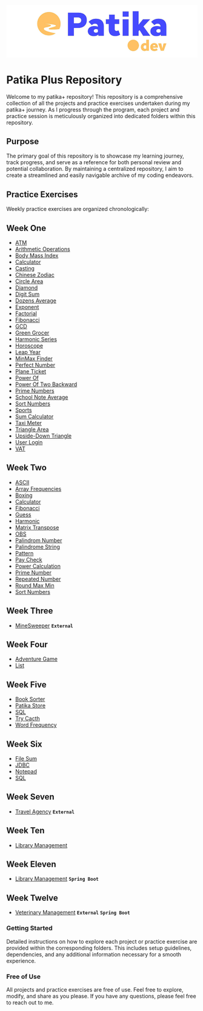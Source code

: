 ![patika.dev](/static/logo.png)

# Patika Plus Repository

Welcome to my patika+ repository! This repository is a comprehensive collection of all the projects and practice exercises undertaken during my patika+ journey. As I progress through the program, each project and practice session is meticulously organized into dedicated folders within this repository.

## Purpose

The primary goal of this repository is to showcase my learning journey, track progress, and serve as a reference for both personal review and potential collaboration. By maintaining a centralized repository, I aim to create a streamlined and easily navigable archive of my coding endeavors.

## Practice Exercises

Weekly practice exercises are organized chronologically:

## Week One
- [ATM](https://github.com/kuraykaraaslan/PatikaCohort/blob/main/WeekOneATM/src/Main.java)
- [Arithmetic Operations](https://github.com/kuraykaraaslan/PatikaCohort/blob/main/WeekOneArithmeticOperations/src/Main.java)
- [Body Mass Index](https://github.com/kuraykaraaslan/PatikaCohort/blob/main/WeekOneBodyMassIndex/src/Main.java)
- [Calculator](https://github.com/kuraykaraaslan/PatikaCohort/blob/main/WeekOneCalculator/src/Main.java)
- [Casting](https://github.com/kuraykaraaslan/PatikaCohort/blob/main/WeekOneCasting/src/Main.java)
- [Chinese Zodiac](https://github.com/kuraykaraaslan/PatikaCohort/blob/main/WeekOneChineseZodiac/src/Main.java)
- [Circle Area](https://github.com/kuraykaraaslan/PatikaCohort/blob/main/WeekOneCircleArea/src/Main.java)
- [Diamond](https://github.com/kuraykaraaslan/PatikaCohort/blob/main/WeekOneDiamond/src/Main.java)
- [Digit Sum](https://github.com/kuraykaraaslan/PatikaCohort/blob/main/WeekOneDigitSum/src/Main.java)
- [Dozens Average](https://github.com/kuraykaraaslan/PatikaCohort/blob/main/WeekOneDozensAverage/src/Main.java)
- [Exponent](https://github.com/kuraykaraaslan/PatikaCohort/blob/main/WeekOneExponent/src/Main.java)
- [Factorial](https://github.com/kuraykaraaslan/PatikaCohort/blob/main/WeekOneFactorial/src/Main.java)
- [Fibonacci](https://github.com/kuraykaraaslan/PatikaCohort/blob/main/WeekOneFibonacci/src/Main.java)
- [GCD](https://github.com/kuraykaraaslan/PatikaCohort/blob/main/WeekOneGDC/src/Main.java)
- [Green Grocer](https://github.com/kuraykaraaslan/PatikaCohort/blob/main/WeekOneGreenGrocer/src/Main.java)
- [Harmonic Series](https://github.com/kuraykaraaslan/PatikaCohort/blob/main/WeekOneHarmonicSeries/src/Main.java)
- [Horoscope](https://github.com/kuraykaraaslan/PatikaCohort/blob/main/WeekOneHoroscope/src/Main.java)
- [Leap Year](https://github.com/kuraykaraaslan/PatikaCohort/blob/main/WeekOneLeapYear/src/Main.java)
- [MinMax Finder](https://github.com/kuraykaraaslan/PatikaCohort/blob/main/WeekOneMinMaxFinder/src/Main.java)
- [Perfect Number](https://github.com/kuraykaraaslan/PatikaCohort/blob/main/WeekOnePerfectNumber/src/Main.java)
- [Plane Ticket](https://github.com/kuraykaraaslan/PatikaCohort/blob/main/WeekOnePlaneTicket/src/Main.java)
- [Power Of](https://github.com/kuraykaraaslan/PatikaCohort/blob/main/WeekOnePowerOf/src/Main.java)
- [Power Of Two Backward](https://github.com/kuraykaraaslan/PatikaCohort/blob/main/WeekOnePowerOfTwoBackward/src/Main.java)
- [Prime Numbers](https://github.com/kuraykaraaslan/PatikaCohort/blob/main/WeekOnePrimeNumbers/src/Main.java)
- [School Note Average](https://github.com/kuraykaraaslan/PatikaCohort/blob/main/WeekOneSchoolNoteAverage/src/Main.java)
- [Sort Numbers](https://github.com/kuraykaraaslan/PatikaCohort/blob/main/WeekOneSortNumbers/src/Main.java)
- [Sports](https://github.com/kuraykaraaslan/PatikaCohort/blob/main/WeekOneSports/src/Main.java)
- [Sum Calculator](https://github.com/kuraykaraaslan/PatikaCohort/blob/main/WeekOneSumCalculator/src/Main.java)
- [Taxi Meter](https://github.com/kuraykaraaslan/PatikaCohort/blob/main/WeekOneTaxiMeter/src/Main.java)
- [Triangle Area](https://github.com/kuraykaraaslan/PatikaCohort/blob/main/WeekOneTriangleArea/src/Main.java)
- [Upside-Down Triangle](https://github.com/kuraykaraaslan/PatikaCohort/blob/main/WeekOneUpsideDownTriangle/src/Main.java)
- [User Login](https://github.com/kuraykaraaslan/PatikaCohort/blob/main/WeekOneUserLogin/src/Main.java)
- [VAT](https://github.com/kuraykaraaslan/PatikaCohort/blob/main/WeekOneVAT/src/Main.java)

## Week Two
- [ASCII](https://github.com/kuraykaraaslan/PatikaCohort/blob/main/WeekTwoASCII/src/Main.java)
- [Array Frequencies](https://github.com/kuraykaraaslan/PatikaCohort/blob/main/WeekTwoArrayFrequencies/src/Main.java)
- [Boxing](https://github.com/kuraykaraaslan/PatikaCohort/blob/main/WeekTwoBoxing/src/Main.java)
- [Calculator](https://github.com/kuraykaraaslan/PatikaCohort/blob/main/WeekTwoCalculator/src/Main.java)
- [Fibonacci](https://github.com/kuraykaraaslan/PatikaCohort/blob/main/WeekTwoFibonacci/src/Main.java)
- [Guess](https://github.com/kuraykaraaslan/PatikaCohort/blob/main/WeekTwoGuess/src/Main.java)
- [Harmonic](https://github.com/kuraykaraaslan/PatikaCohort/blob/main/WeekTwoHarmonic/src/Main.java)
- [Matrix Transpose](https://github.com/kuraykaraaslan/PatikaCohort/blob/main/WeekTwoMatrixTranspose/src/Main.java)
- [OBS](https://github.com/kuraykaraaslan/PatikaCohort/blob/main/WeekTwoOBS/src/Main.java)
- [Palindrom Number](https://github.com/kuraykaraaslan/PatikaCohort/blob/main/WeekTwoPalindromNumber/src/Main.java)
- [Palindrome String](https://github.com/kuraykaraaslan/PatikaCohort/blob/main/WeekTwoPalindromeString/src/Main.java)
- [Pattern](https://github.com/kuraykaraaslan/PatikaCohort/blob/main/WeekTwoPattern/src/Main.java)
- [Pay Check](https://github.com/kuraykaraaslan/PatikaCohort/blob/main/WeekTwoPayCheck/src/Main.java)
- [Power Calculation](https://github.com/kuraykaraaslan/PatikaCohort/blob/main/WeekTwoPowerCalculation/src/Main.java)
- [Prime Number](https://github.com/kuraykaraaslan/PatikaCohort/blob/main/WeekTwoPrimeNumber/src/Main.java)
- [Repeated Number](https://github.com/kuraykaraaslan/PatikaCohort/blob/main/WeekTwoRepeatedNumber/src/Main.java)
- [Round Max Min](https://github.com/kuraykaraaslan/PatikaCohort/blob/main/WeekTwoRoundMaxMin/src/Main.java)
- [Sort Numbers](https://github.com/kuraykaraaslan/PatikaCohort/blob/main/WeekTwoSortNumbers/src/Main.java)

## Week Three
- [MineSweeper](https://github.com/kuraykaraaslan/MineSweeper) **`External`**

## Week Four
- [Adventure Game](https://github.com/kuraykaraaslan/PatikaCohort/blob/main/WeekFourAdventureGame/src/Main.java)
- [List](https://github.com/kuraykaraaslan/PatikaCohort/blob/main/WeekFourList/src/Main.java)

## Week Five
- [Book Sorter](https://github.com/kuraykaraaslan/PatikaCohort/blob/main/WeekFiveBookSorter/src/Main.java)
- [Patika Store](https://github.com/kuraykaraaslan/PatikaCohort/blob/main/WeekFivePatikaStore/src/Main.java)
- [SQL](https://github.com/kuraykaraaslan/PatikaCohort/blob/main/WeekFiveSQL/)
- [Try Cacth](https://github.com/kuraykaraaslan/PatikaCohort/blob/main/WeekFiveTryCacth/src/Main.java)
- [Word Frequency](https://github.com/kuraykaraaslan/PatikaCohort/blob/main/WeekFiveWordFrequency/src/Main.java)

## Week Six
- [File Sum](https://github.com/kuraykaraaslan/PatikaCohort/blob/main/WeekSixFileSum/src/Main.java)
- [JDBC](https://github.com/kuraykaraaslan/PatikaCohort/blob/main/WeekSixJDBC/src/Main.java)
- [Notepad](https://github.com/kuraykaraaslan/PatikaCohort/blob/main/WeekSixNotepad/src/Main.java)
- [SQL](https://github.com/kuraykaraaslan/PatikaCohort/blob/main/WeekSixSQL)

## Week Seven
- [Travel Agency](https://github.com/kuraykaraaslan/TravelAgency) **`External`**

## Week Ten
- [Library Management](https://github.com/kuraykaraaslan/PatikaCohort/blob/main/WeekTenLibraryManagement)

## Week Eleven
- [Library Management](https://github.com/kuraykaraaslan/PatikaCohort/blob/main/WeekElevenLibraryManagement) **`Spring Boot`**

## Week Twelve
- [Veterinary Management](https://github.com/kuraykaraaslan/Veterinary) **`External`** **`Spring Boot`** 

### Getting Started

Detailed instructions on how to explore each project or practice exercise are provided within the corresponding folders. This includes setup guidelines, dependencies, and any additional information necessary for a smooth experience.

### Free of Use

All projects and practice exercises are free of use. Feel free to explore, modify, and share as you please. If you have any questions, please feel free to reach out to me.